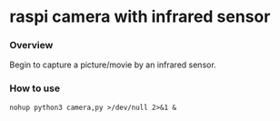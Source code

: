 # raspi camera with infrared sensor

### Overview

Begin to capture a picture/movie by an infrared sensor.

### How to use

```
nohup python3 camera,py >/dev/null 2>&1 &
```

